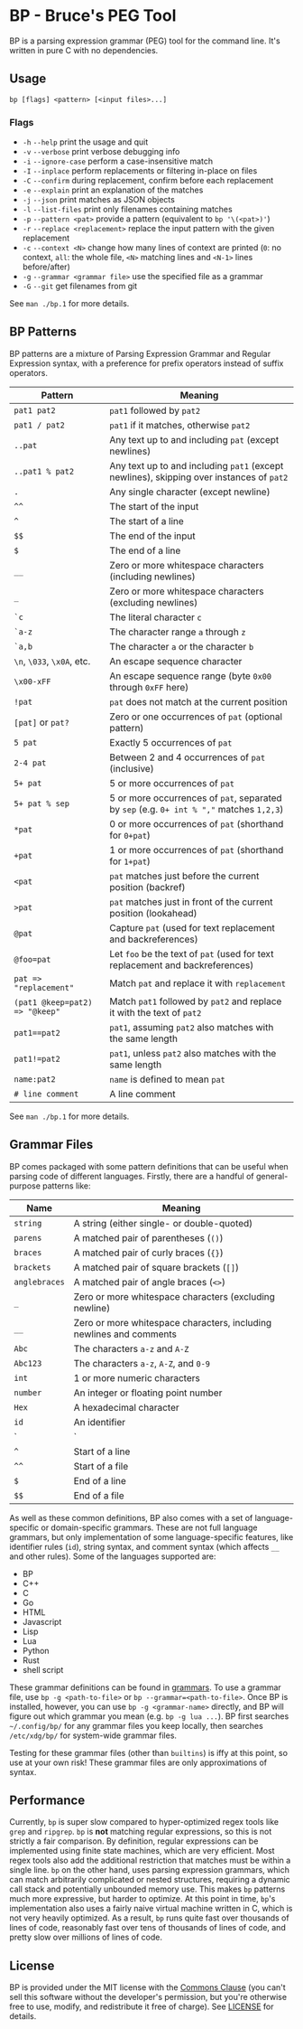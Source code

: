 # BP - Bruce's PEG Tool

BP is a parsing expression grammar (PEG) tool for the command line.
It's written in pure C with no dependencies.


## Usage

`bp [flags] <pattern> [<input files>...]`


### Flags

* `-h` `--help` print the usage and quit
* `-v` `--verbose` print verbose debugging info
* `-i` `--ignore-case` perform a case-insensitive match
* `-I` `--inplace` perform replacements or filtering in-place on files
* `-C` `--confirm` during replacement, confirm before each replacement
* `-e` `--explain` print an explanation of the matches
* `-j` `--json` print matches as JSON objects
* `-l` `--list-files` print only filenames containing matches
* `-p` `--pattern <pat>` provide a pattern (equivalent to `bp '\(<pat>)'`)
* `-r` `--replace <replacement>`  replace the input pattern with the given replacement
* `-c` `--context <N>` change how many lines of context are printed (`0`: no context, `all`: the whole file, `<N>` matching lines and `<N-1>` lines before/after)
* `-g` `--grammar <grammar file>` use the specified file as a grammar
* `-G` `--git` get filenames from git

See `man ./bp.1` for more details.


## BP Patterns

BP patterns are a mixture of Parsing Expression Grammar and Regular
Expression syntax, with a preference for prefix operators instead of
suffix operators.

Pattern            | Meaning
-------------------|---------------------
`pat1 pat2`        | `pat1` followed by `pat2`
`pat1 / pat2`      | `pat1` if it matches, otherwise `pat2`
`..pat`            | Any text up to and including `pat` (except newlines)
`..pat1 % pat2`    | Any text up to and including `pat1` (except newlines), skipping over instances of `pat2`
`.`                | Any single character (except newline)
`^^`               | The start of the input
`^`                | The start of a line
`$$`               | The end of the input
`$`                | The end of a line
`__`               | Zero or more whitespace characters (including newlines)
`_`                | Zero or more whitespace characters (excluding newlines)
`` `c ``           | The literal character `c`
`` `a-z ``         | The character range `a` through `z`
`` `a,b ``         | The character `a` or the character `b`
`\n`, `\033`, `\x0A`, etc. | An escape sequence character
`\x00-xFF`         | An escape sequence range (byte `0x00` through `0xFF` here)
`!pat`             | `pat` does not match at the current position
`[pat]` or `pat?`  | Zero or one occurrences of `pat` (optional pattern)
`5 pat`            | Exactly 5 occurrences of `pat`
`2-4 pat`          | Between 2 and 4 occurrences of `pat` (inclusive)
`5+ pat`           | 5 or more occurrences of `pat`
`5+ pat % sep`     | 5 or more occurrences of `pat`, separated by `sep` (e.g. `0+ int % ","` matches `1,2,3`)
`*pat`             | 0 or more occurrences of `pat` (shorthand for `0+pat`)
`+pat`             | 1 or more occurrences of `pat` (shorthand for `1+pat`)
`<pat`             | `pat` matches just before the current position (backref)
`>pat`             | `pat` matches just in front of the current position (lookahead)
`@pat`             | Capture `pat` (used for text replacement and backreferences)
`@foo=pat`         | Let `foo` be the text of `pat` (used for text replacement and backreferences)
`pat => "replacement"` | Match `pat` and replace it with `replacement`
`(pat1 @keep=pat2) => "@keep"` | Match `pat1` followed by `pat2` and replace it with the text of `pat2`
`pat1==pat2`       | `pat1`, assuming `pat2` also matches with the same length
`pat1!=pat2`       | `pat1`, unless `pat2` also matches with the same length
`name:pat2`        | `name` is defined to mean `pat`
`# line comment`   | A line comment

See `man ./bp.1` for more details.


## Grammar Files

BP comes packaged with some pattern definitions that can be useful when parsing
code of different languages. Firstly, there are a handful of general-purpose
patterns like:

Name          | Meaning
--------------|--------------------
`string`      | A string (either single- or double-quoted)
`parens`      | A matched pair of parentheses (`()`)
`braces`      | A matched pair of curly braces (`{}`)
`brackets`    | A matched pair of square brackets (`[]`)
`anglebraces` | A matched pair of angle braces (`<>`)
`_`           | Zero or more whitespace characters (excluding newline)
`__`          | Zero or more whitespace characters, including newlines and comments
`Abc`         | The characters `a-z` and `A-Z`
`Abc123`      | The characters `a-z`, `A-Z`, and `0-9`
`int`         | 1 or more numeric characters
`number`      | An integer or floating point number
`Hex`         | A hexadecimal character
`id`          | An identifier
`|`           | A word boundary
`^`           | Start of a line
`^^`          | Start of a file
`$`           | End of a line
`$$`          | End of a file

As well as these common definitions, BP also comes with a set of
language-specific or domain-specific grammars. These are not full language
grammars, but only implementation of some language-specific features, like
identifier rules (`id`), string syntax, and comment syntax (which affects `__`
and other rules). Some of the languages supported are:

- BP
- C++
- C
- Go
- HTML
- Javascript
- Lisp
- Lua
- Python
- Rust
- shell script

These grammar definitions can be found in [grammars](/grammars). To use a
grammar file, use `bp -g <path-to-file>` or `bp --grammar=<path-to-file>`. Once
BP is installed, however, you can use `bp -g <grammar-name>` directly, and BP
will figure out which grammar you mean (e.g. `bp -g lua ...`). BP first
searches `~/.config/bp/` for any grammar files you keep locally, then searches
`/etc/xdg/bp/` for system-wide grammar files.

Testing for these grammar files (other than `builtins`) is iffy at this point,
so use at your own risk! These grammar files are only approximations of syntax.


## Performance

Currently, `bp` is super slow compared to hyper-optimized regex tools like
`grep` and `ripgrep`. `bp` is **not** matching regular expressions, so this is
not strictly a fair comparison. By definition, regular expressions can be
implemented using finite state machines, which are very efficient. Most regex
tools also add the additional restriction that matches must be within a single
line. `bp` on the other hand, uses parsing expression grammars, which can match
arbitrarily complicated or nested structures, requiring a dynamic call stack
and potentially unbounded memory use. This makes `bp` patterns much more
expressive, but harder to optimize. At this point in time, `bp`'s
implementation also uses a fairly naive virtual machine written in C, which is
not very heavily optimized. As a result, `bp` runs quite fast over thousands of
lines of code, reasonably fast over tens of thousands of lines of code, and
pretty slow over millions of lines of code.


## License

BP is provided under the MIT license with the [Commons Clause](https://commonsclause.com/)
(you can't sell this software without the developer's permission, but you're
otherwise free to use, modify, and redistribute it free of charge).
See [LICENSE](LICENSE) for details.
